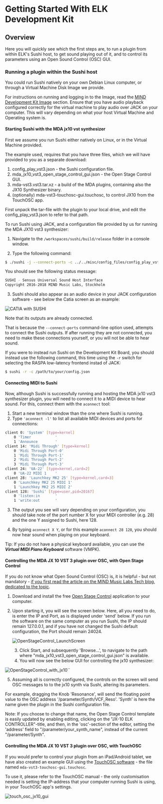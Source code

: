 # Getting Started With ELK Development Kit

## Overview

Here you will quickly see which the first steps are, to run a plugin from within ELK's Sushi host, to get sound playing out of it, and to control its parameters using an Open Sound Control (OSC) GUI.

### Running a plugin within the Sushi host

You could run Sushi natively on your own Debian Linux computer, or through a Virtual Machine Disk Image we provide.

For instructions on running and logging in to the Image, read the [MIND Development Kit Image](documents/mind_devkit_image.md) section. Ensure that you have audio playback configured correctly for the virtual machine to play audio over JACK on your computer. This will vary depending on what your host Virtual Machine and Operating system is.

#### Starting Sushi with the MDA jx10 vst synthesizer

First we assume you run Sushi either natively on Linux, or in the Virtual Machine provided.

The example used, requires that you have three files, which we will have provided to you as a separate download:

1. config_play_vst3.json - the Sushi configuration file.
2. mda_jx10_vst3_open_stage_control_gui.json - the Open Stage Control GUI.
3. mda-vst3.vst3.tar.xz - a build of the MDA plugins, containing also the JX10 Synthesizer binary.
4. (optionally) mda-vst3-touchosc-gui.touchosc, to control JX10 from the TouchOSC app.

First unpack the tar-file with the plugin to your local drive, and edit the config_play_vst3.json to refer to that path.

To run Sushi using JACK, and a configuration file provided by us for running the MDA JX10 vst3 synthesizer: 

1. Navigate to the `/workspaces/sushi/build/release` folder in a console window.

2. Type the following command:

```bash
$ ./sushi -j --connect-ports -c ../../misc/config_files/config_play_vst3.json
```

You should see the following status message:

```bash
SUSHI - Sensus Universal Sound Host Interface
Copyright 2016-2018 MIND Music Labs, Stockholm
```

3. Sushi should also appear as an audio device in your JACK configuration software - see below the Catia screen as an example:

![CATIA with SUSHI](illustrations/CATIA_with_SUSHI.png)

Note that its outputs are already connected.

That is because the `--connect-ports` command-line option used, attempts to connect the Sushi outputs. If after running they are not connected, you need to make these connections yourself, or you will not be able to hear sound.

If you were to instead run Sushi on the Development Kit Board, you should instead use the following command, this time using the `-r` switch for selecting the RASPA low-latency frontend instad of JACK:

```bash
$ sushi -r -c /path/to/your/config.json
```

#### Connecting MIDI to Sushi

Now, although Sushi is successfully running and hosting the MDA jx10 vst3 synthesizer plugin, you will need to connect it to a MIDI device to hear sound. For this, connect them with the `aconnect` tool:

1. Start a new terminal window than the one where Sushi is running.
2. Type `'aconnect -l'` to list all available MIDI devices and ports for connections:

```bash
client 0: 'System' [type=kernel]
    0 'Timer           '
    1 'Announce        '
client 14: 'Midi Through' [type=kernel]
    0 'Midi Through Port-0'
    1 'Midi Through Port-1'
    2 'Midi Through Port-2'
    3 'Midi Through Port-3'
client 24: 'UA-22' [type=kernel,card=2]
    0 'UA-22 MIDI 1    '
client 28: 'Launchkey MK2 25' [type=kernel,card=3]
    0 'Launchkey MK2 25 MIDI 1'
    1 'Launchkey MK2 25 MIDI 2'
client 128: 'Sushi' [type=user,pid=20167]
    0 'listen:in       '
    1 'write:out       '
```

3. The output you see will vary depending on your configuration, you should take note of the port number X for your MIDI controller (e.g. 28) and the one Y assigned to Sushi, here 128. 

4. By typing `aconnect X Y`, or for this example `aconnect 28 128`, you should now hear sound when playing on your keyboard. 

Tip: If you do not have a physical keyboard available, you can use the ***Virtual MIDI Piano Keyboard*** software (VMPK).

#### Controlling the MDA JX 10 VST 3 plugin over OSC, with Open Stage Control

If you do not know what Open Sound Control (OSC) is, it is helpful - but not mandatory - [if you first read the article on the MIND Music Labs Tech blog, dedicated to the topic](https://www.mindmusiclabs.com/controlling-plug-ins-in-elk-part-1-open-sound-control/).

1. Download and install the free [Open Stage Control](https://openstagecontrol.ammd.net/) application to your computer.

2. Upon starting it, you will see the screen below. Here, all you need to do, is enter the IP and Port, as is displayed under 'send' below. If you run the software on the same computer as you run Sushi, the IP should remain 127.0.0.1, and if you have not changed the Sushi default configuration, the Port should remain 24024.

   ![OpenStageControl_LaunchScreen](illustrations/OpenStageControl_LaunchScreen.png)

   3. Click Start, and subsequently 'Browse...', to navigate to the path where "mda_jx10_vst3_open_stage_control_gui.json" is available.
   4. You will now see the below GUI for controlling the jx10 synthesizer:

![OpenStageControl_with_jx10](illustrations/OpenStageControl_with_jx10.png)``

5. Assuming all is correctly configured, the controls on the screen will send OSC messages to to the jx10 synth via Sushi, altering its parameters.

For example, dragging the Knob 'Resonance', will send the floating point value to the OSC address  '/parameter/Synth/VCF_Reso'. 'Synth' is here the name given the plugin in the Sushi configuration file. 

Note: If you choose to change that name, the Open Stage Control  template is easily updated by  enabling editing, clicking on the "JX-10 ELK CONTROLLER"-title, and then, in the 'osc'-section of the editor, setting the 'address' field to "/parameter/your_synth_name", instead of the current "/parameter/Synth".

#### Controlling the MDA JX 10 VST 3 plugin over OSC, with TouchOSC

If you would prefer to control your plugin from an iPad/Android tablet, we have also created an example GUI using the [TouchOSC software](https://hexler.net/touchosc) - the file named `mda-vst3-touchosc-gui.touchosc`.

To use it, please refer to the TouchOSC manual - the only customisation needed is setting the IP-address that your computer running Sushi is using, in your TouchOSC app's settings.

![touch_osc_jx10_gui](illustrations/touch_osc_jx10_gui.png)